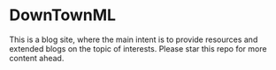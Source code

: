 # DownTownML
This is a blog site, where the main intent is to provide resources and extended blogs on the topic of interests. Please star this repo for more content ahead.

